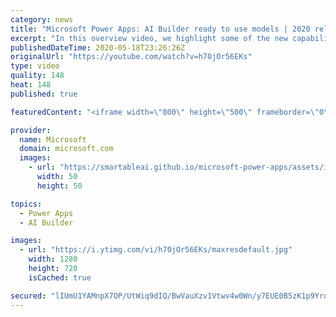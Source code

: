 ```yaml
---
category: news
title: "Microsoft Power Apps: AI Builder ready to use models | 2020 release wave 1 overview"
excerpt: "In this overview video, we highlight some of the new capabilities included in the latest update to Microsoft Power Apps, AI Builder ready to use models.     Here are the capabilities covered:   • Entity extraction helps you by identifying and extracting people, dates, places, locations, etc. from text"
publishedDateTime: 2020-05-18T23:26:26Z
originalUrl: "https://youtube.com/watch?v=h70jOr56EKs"
type: video
quality: 148
heat: 148
published: true

featuredContent: "<iframe width=\"800\" height=\"500\" frameborder=\"0\" src=\"https://www.youtube.com/embed/h70jOr56EKs\" allow=\"accelerometer; autoplay; encrypted-media; gyroscope; picture-in-picture\" allowfullscreen></iframe>"

provider:
  name: Microsoft
  domain: microsoft.com
  images:
    - url: "https://smartableai.github.io/microsoft-power-apps/assets/images/organizations/microsoft.com-50x50.jpg"
      width: 50
      height: 50

topics:
  - Power Apps
  - AI Builder

images:
  - url: "https://i.ytimg.com/vi/h70jOr56EKs/maxresdefault.jpg"
    width: 1280
    height: 720
    isCached: true

secured: "lIUmU1YAMnpX7OP/UtWiq9dIQ/BwVauXzv1Vtwv4w0Wn/y7EUE0B5zK1p9YrotNxc3WNTOppIoYnERp7Kd7BjXnBc/ZyPg/6elPqbledsJtRyxCZHIFasOhCRE6UG6f5zr1QUrSYl+81cKxfcAan35tAvlQt3PkTp5P0z4EHkWe51caIUmuabh9xeNxGtTcUu50voNajmU2ZmSIwERVUTOBj7GmrfmMS2+NUWiN9PaRMTeeqU5e6CjlV5M6/aRu1SJ4f/8J1GxXkU6Q639g6W8zfguYY0GAjLi6o7iXewfQZAnMZggqkJWqKxalIsLivouMqwIfXEPA8l6sh1hbQVYcZGRQnEqZ6JwYBrJjUlfzvNtcjq3un1/VEAUd2gczKl0e1amX0p58MDdtxm1YJC1VSAUfrl4mTMiymgE6yasmqgXJIW0NGKXKqKw2RhnzN;2xngU+9euVwAG81dLhfg/w=="
---
```


